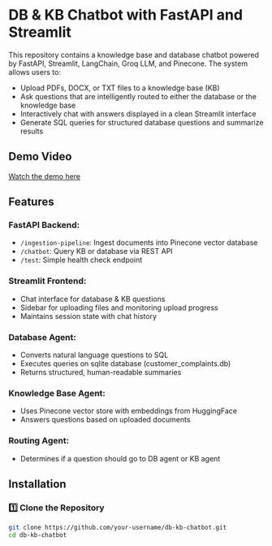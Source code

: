 # DB & KB Chatbot with FastAPI and Streamlit

This repository contains a knowledge base and database chatbot powered by FastAPI, Streamlit, LangChain, Groq LLM, and Pinecone. The system allows users to:

- Upload PDFs, DOCX, or TXT files to a knowledge base (KB)
- Ask questions that are intelligently routed to either the database or the knowledge base
- Interactively chat with answers displayed in a clean Streamlit interface
- Generate SQL queries for structured database questions and summarize results

## Demo Video

[Watch the demo here](https://drive.google.com/file/d/1rx_alCBAl8GaFB6I1Si1B4xuhv2QsJc7/view?usp=drive_link)

## Features

### FastAPI Backend:
- `/ingestion-pipeline`: Ingest documents into Pinecone vector database
- `/chatbot`: Query KB or database via REST API
- `/test`: Simple health check endpoint

### Streamlit Frontend:
- Chat interface for database & KB questions
- Sidebar for uploading files and monitoring upload progress
- Maintains session state with chat history

### Database Agent:
- Converts natural language questions to SQL
- Executes queries on sqlite database (customer_complaints.db)
- Returns structured, human-readable summaries

### Knowledge Base Agent:
- Uses Pinecone vector store with embeddings from HuggingFace
- Answers questions based on uploaded documents

### Routing Agent:
- Determines if a question should go to DB agent or KB agent

## Installation

### 1️⃣ Clone the Repository
```bash
git clone https://github.com/your-username/db-kb-chatbot.git
cd db-kb-chatbot
